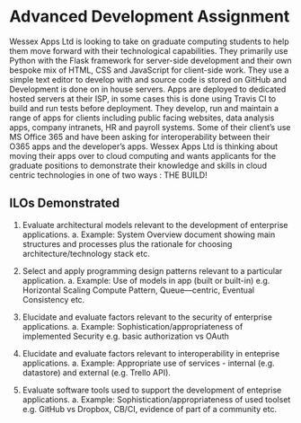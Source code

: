 # Advanced Development Assignment
Wessex Apps Ltd is looking to take on graduate computing students to help them move forward with their
technological capabilities.
They primarily use Python with the Flask framework for server-side development and their own bespoke
mix of HTML, CSS and JavaScript for client-side work. They use a simple text editor to develop with and
source code is stored on GitHub and Development is done on in house servers. Apps are deployed to
dedicated hosted servers at their ISP, in some cases this is done using Travis CI to build and run tests
before deployment.
They develop, run and maintain a range of apps for clients including public facing websites, data analysis
apps, company intranets, HR and payroll systems. Some of their client’s use MS Office 365 and have
been asking for interoperability between their O365 apps and the developer’s apps.
Wessex Apps Ltd is thinking about moving their apps over to cloud computing and wants applicants for
the graduate positions to demonstrate their knowledge and skills in cloud centric technologies in one of
two ways : THE BUILD!

## ILOs Demonstrated

1. Evaluate architectural models relevant to the development of enterprise applications.
    a. Example: System Overview document showing main structures and processes plus the rationale for
                choosing architecture/technology stack etc.

2. Select and apply programming design patterns relevant to a particular application.
    a. Example: Use of models in app (built or built-in) e.g. Horizontal Scaling
                Compute Pattern, Queue—centric, Eventual Consistency etc.

3. Elucidate and evaluate factors relevant to the security of enterprise applications.
    a. Example: Sophistication/appropriateness of implemented Security e.g. basic authorization vs OAuth

4. Elucidate and evaluate factors relevant to interoperability in enteprise applications.
    a. Example: Appropriate use of services - internal (e.g. datastore) and external (e.g. Trello API).

5. Evaluate software tools used to support the development of enteprise applications.
    a. Example: Sophistication/appropriateness of used toolset e.g. GitHub vs Dropbox, CB/CI, evidence of
                part of a community etc.
